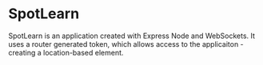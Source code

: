 # SpotLearn

SpotLearn is an application created with Express Node and WebSockets. It uses a router generated token, which allows access to the applicaiton - creating a location-based element.
